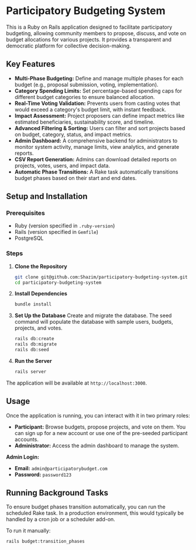 # Participatory Budgeting System

This is a Ruby on Rails application designed to facilitate participatory budgeting, allowing community members to propose, discuss, and vote on budget allocations for various projects. It provides a transparent and democratic platform for collective decision-making.

## Key Features

- **Multi-Phase Budgeting:** Define and manage multiple phases for each budget (e.g., proposal submission, voting, implementation).
- **Category Spending Limits:** Set percentage-based spending caps for different budget categories to ensure balanced allocation.
- **Real-Time Voting Validation:** Prevents users from casting votes that would exceed a category's budget limit, with instant feedback.
- **Impact Assessment:** Project proposers can define impact metrics like estimated beneficiaries, sustainability score, and timeline.
- **Advanced Filtering & Sorting:** Users can filter and sort projects based on budget, category, status, and impact metrics.
- **Admin Dashboard:** A comprehensive backend for administrators to monitor system activity, manage limits, view analytics, and generate reports.
- **CSV Report Generation:** Admins can download detailed reports on projects, votes, users, and impact data.
- **Automatic Phase Transitions:** A Rake task automatically transitions budget phases based on their start and end dates.

## Setup and Installation

### Prerequisites

- Ruby (version specified in `.ruby-version`)
- Rails (version specified in `Gemfile`)
- PostgreSQL

### Steps

1.  **Clone the Repository**

    ```bash
    git clone git@github.com:Shazim/participatory-budgeting-system.git
    cd participatory-budgeting-system
    ```

2.  **Install Dependencies**

    ```bash
    bundle install
    ```

3.  **Set Up the Database**
    Create and migrate the database. The seed command will populate the database with sample users, budgets, projects, and votes.

    ```bash
    rails db:create
    rails db:migrate
    rails db:seed
    ```

4.  **Run the Server**

    ```bash
    rails server
    ```

The application will be available at `http://localhost:3000`.

## Usage

Once the application is running, you can interact with it in two primary roles:

- **Participant:** Browse budgets, propose projects, and vote on them. You can sign up for a new account or use one of the pre-seeded participant accounts.
- **Administrator:** Access the admin dashboard to manage the system.

**Admin Login:**

- **Email:** `admin@participatorybudget.com`
- **Password:** `password123`

## Running Background Tasks

To ensure budget phases transition automatically, you can run the scheduled Rake task. In a production environment, this would typically be handled by a cron job or a scheduler add-on.

To run it manually:

```bash
rails budget:transition_phases
```
